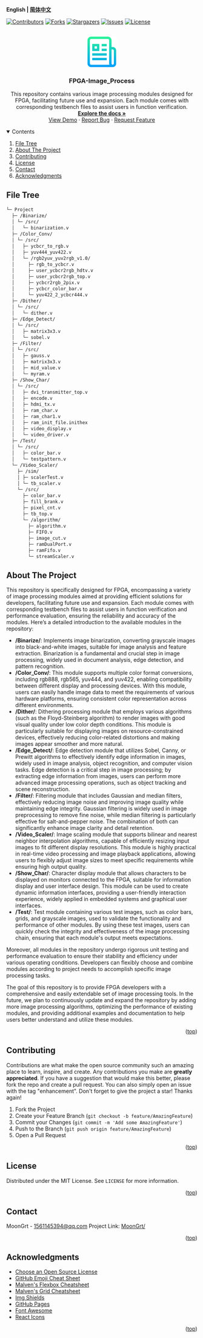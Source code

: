 **English | [简体中文](README_cn.md)**
<div id="top"></div>

[![Contributors][contributors-shield]][contributors-url]
[![Forks][forks-shield]][forks-url]
[![Stargazers][stars-shield]][stars-url]
[![Issues][issues-shield]][issues-url]
[![License][license-shield]][license-url]


<!-- PROJECT LOGO -->
<br />
<div align="center">
    <a href="https://github.com/MoonGrt/FPGA-Image_Process">
    <img src="images/logo.png" alt="Logo" width="80" height="80">
    </a>
<h3 align="center">FPGA-Image_Process</h3>
    <p align="center">
    This repository contains various image processing modules designed for FPGA, facilitating future use and expansion. Each module comes with corresponding testbench files to assist users in function verification.
    <br />
    <a href="https://github.com/MoonGrt/FPGA-Image_Process"><strong>Explore the docs »</strong></a>
    <br />
    <a href="https://github.com/MoonGrt/FPGA-Image_Process">View Demo</a>
    ·
    <a href="https://github.com/MoonGrt/FPGA-Image_Process/issues">Report Bug</a>
    ·
    <a href="https://github.com/MoonGrt/FPGA-Image_Process/issues">Request Feature</a>
    </p>
</div>




<!-- CONTENTS -->
<details open>
  <summary>Contents</summary>
  <ol>
    <li><a href="#file-tree">File Tree</a></li>
    <li>
      <a href="#about-the-project">About The Project</a>
      <ul>
      </ul>
    </li>
    <li><a href="#contributing">Contributing</a></li>
    <li><a href="#license">License</a></li>
    <li><a href="#contact">Contact</a></li>
    <li><a href="#acknowledgments">Acknowledgments</a></li>
  </ol>
</details>





<!-- FILE TREE -->
## File Tree

```
└─ Project
  ├─ /Binarize/
  │ └─ /src/
  │   └─ binarization.v
  ├─ /Color_Conv/
  │ └─ /src/
  │   ├─ ycbcr_to_rgb.v
  │   ├─ yuv444_yuv422.v
  │   └─ /rgb2yuv_yuv2rgb_v1.0/
  │     ├─ rgb_to_ycbcr.v
  │     ├─ user_ycbcr2rgb_hdtv.v
  │     ├─ user_ycbcr2rgb_top.v
  │     ├─ ycbcr2rgb_2pix.v
  │     ├─ ycbcr_color_bar.v
  │     └─ yuv422_2_ycbcr444.v
  ├─ /Dither/
  │ └─ /src/
  │   └─ dither.v
  ├─ /Edge_Detect/
  │ └─ /src/
  │   ├─ matrix3x3.v
  │   └─ sobel.v
  ├─ /Filter/
  │ └─ /src/
  │   ├─ gauss.v
  │   ├─ matrix3x3.v
  │   ├─ mid_value.v
  │   └─ myram.v
  ├─ /Show_Char/
  │ └─ /src/
  │   ├─ dvi_transmitter_top.v
  │   ├─ encode.v
  │   ├─ hdmi_tx.v
  │   ├─ ram_char.v
  │   ├─ ram_char1.v
  │   ├─ ram_init_file.inithex
  │   ├─ video_display.v
  │   └─ video_driver.v
  ├─ /Test/
  │ └─ /src/
  │   ├─ color_bar.v
  │   └─ testpattern.v
  └─ /Video_Scaler/
    ├─ /sim/
    │ ├─ scalerTest.v
    │ └─ tb_scaler.v
    └─ /src/
      ├─ color_bar.v
      ├─ fill_brank.v
      ├─ pixel_cnt.v
      ├─ tb_top.v
      └─ /algorithm/
        ├─ algorithm.v
        ├─ FIFO.v
        ├─ image_cut.v
        ├─ ramDualPort.v
        ├─ ramFifo.v
        └─ streamScaler.v

```



<!-- ABOUT THE PROJECT -->
## About The Project

<p>This repository is specifically designed for FPGA, encompassing a variety of image processing modules aimed at providing efficient solutions for developers, facilitating future use and expansion. Each module comes with corresponding testbench files to assist users in function verification and performance evaluation, ensuring the reliability and accuracy of the modules. Here’s a detailed introduction to the available modules in the repository:</p>

<ul>
    <li><strong>/Binarize/</strong>: Implements image binarization, converting grayscale images into black-and-white images, suitable for image analysis and feature extraction. Binarization is a fundamental and crucial step in image processing, widely used in document analysis, edge detection, and pattern recognition.</li>
    <li><strong>/Color_Conv/</strong>: This module supports multiple color format conversions, including rgb888, rgb565, yuv444, and yuv422, enabling compatibility between different display and processing devices. With this module, users can easily handle image data to meet the requirements of various hardware platforms, ensuring consistent color representation across different environments.</li>
    <li><strong>/Dither/</strong>: Dithering processing module that employs various algorithms (such as the Floyd-Steinberg algorithm) to render images with good visual quality under low color depth conditions. This module is particularly suitable for displaying images on resource-constrained devices, effectively reducing color-related distortions and making images appear smoother and more natural.</li>
    <li><strong>/Edge_Detect/</strong>: Edge detection module that utilizes Sobel, Canny, or Prewitt algorithms to effectively identify edge information in images, widely used in image analysis, object recognition, and computer vision tasks. Edge detection is a critical step in image processing; by extracting edge information from images, users can perform more advanced image processing operations, such as object tracking and scene reconstruction.</li>
    <li><strong>/Filter/</strong>: Filtering module that includes Gaussian and median filters, effectively reducing image noise and improving image quality while maintaining edge integrity. Gaussian filtering is widely used in image preprocessing to remove fine noise, while median filtering is particularly effective for salt-and-pepper noise. The combination of both can significantly enhance image clarity and detail retention.</li>
    <li><strong>/Video_Scaler/</strong>: Image scaling module that supports bilinear and nearest neighbor interpolation algorithms, capable of efficiently resizing input images to fit different display resolutions. This module is highly practical in real-time video processing and image playback applications, allowing users to flexibly adjust image sizes to meet specific requirements while ensuring high output quality.</li>
    <li><strong>/Show_Char/</strong>: Character display module that allows characters to be displayed on monitors connected to the FPGA, suitable for information display and user interface design. This module can be used to create dynamic information interfaces, providing a user-friendly interaction experience, widely applied in embedded systems and graphical user interfaces.</li>
    <li><strong>/Test/</strong>: Test module containing various test images, such as color bars, grids, and grayscale images, used to validate the functionality and performance of other modules. By using these test images, users can quickly check the integrity and effectiveness of the image processing chain, ensuring that each module's output meets expectations.</li>
</ul>

<p>Moreover, all modules in the repository undergo rigorous unit testing and performance evaluation to ensure their stability and efficiency under various operating conditions. Developers can flexibly choose and combine modules according to project needs to accomplish specific image processing tasks.</p>

<p>The goal of this repository is to provide FPGA developers with a comprehensive and easily extendable set of image processing tools. In the future, we plan to continuously update and expand the repository by adding more image processing algorithms, optimizing the performance of existing modules, and providing additional examples and documentation to help users better understand and utilize these modules.</p>

<p align="right">(<a href="#top">top</a>)</p>



<!-- CONTRIBUTING -->
## Contributing

Contributions are what make the open source community such an amazing place to learn, inspire, and create. Any contributions you make are **greatly appreciated**.
If you have a suggestion that would make this better, please fork the repo and create a pull request. You can also simply open an issue with the tag "enhancement".
Don't forget to give the project a star! Thanks again!
1. Fork the Project
2. Create your Feature Branch (`git checkout -b feature/AmazingFeature`)
3. Commit your Changes (`git commit -m 'Add some AmazingFeature'`)
4. Push to the Branch (`git push origin feature/AmazingFeature`)
5. Open a Pull Request
<p align="right">(<a href="#top">top</a>)</p>



<!-- LICENSE -->
## License

Distributed under the MIT License. See `LICENSE` for more information.
<p align="right">(<a href="#top">top</a>)</p>



<!-- CONTACT -->
## Contact

MoonGrt - 1561145394@qq.com
Project Link: [MoonGrt/](https://github.com/MoonGrt/)
<p align="right">(<a href="#top">top</a>)</p>



<!-- ACKNOWLEDGMENTS -->
## Acknowledgments

* [Choose an Open Source License](https://choosealicense.com)
* [GitHub Emoji Cheat Sheet](https://www.webpagefx.com/tools/emoji-cheat-sheet)
* [Malven's Flexbox Cheatsheet](https://flexbox.malven.co/)
* [Malven's Grid Cheatsheet](https://grid.malven.co/)
* [Img Shields](https://shields.io)
* [GitHub Pages](https://pages.github.com)
* [Font Awesome](https://fontawesome.com)
* [React Icons](https://react-icons.github.io/react-icons/search)
<p align="right">(<a href="#top">top</a>)</p>




<!-- MARKDOWN LINKS & IMAGES -->
<!-- https://www.markdownguide.org/basic-syntax/#reference-style-links -->
[contributors-shield]: https://img.shields.io/github/contributors/MoonGrt/FPGA-Image_Process.svg?style=for-the-badge
[contributors-url]: https://github.com/MoonGrt/FPGA-Image_Process/graphs/contributors
[forks-shield]: https://img.shields.io/github/forks/MoonGrt/FPGA-Image_Process.svg?style=for-the-badge
[forks-url]: https://github.com/MoonGrt/FPGA-Image_Process/network/members
[stars-shield]: https://img.shields.io/github/stars/MoonGrt/FPGA-Image_Process.svg?style=for-the-badge
[stars-url]: https://github.com/MoonGrt/FPGA-Image_Process/stargazers
[issues-shield]: https://img.shields.io/github/issues/MoonGrt/FPGA-Image_Process.svg?style=for-the-badge
[issues-url]: https://github.com/MoonGrt/FPGA-Image_Process/issues
[license-shield]: https://img.shields.io/github/license/MoonGrt/FPGA-Image_Process.svg?style=for-the-badge
[license-url]: https://github.com/MoonGrt/FPGA-Image_Process/blob/master/LICENSE

